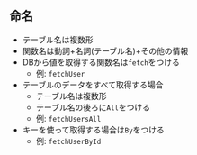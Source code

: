 ## 命名
- テーブル名は複数形
- 関数名は動詞+名詞(テーブル名)+その他の情報
- DBから値を取得する関数名は`fetch`をつける
    - 例: `fetchUser`
- テーブルのデータをすべて取得する場合
    - テーブル名は複数形
    - テーブル名の後ろに`All`をつける
    - 例: `fetchUsersAll`
- キーを使って取得する場合は`By`をつける
    - 例: `fetchUserById`
